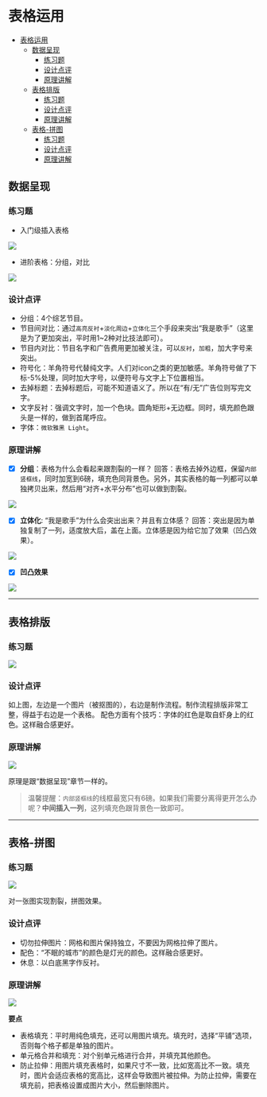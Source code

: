 # 表格运用

<!-- TOC depthFrom:1 depthTo:6 withLinks:1 updateOnSave:1 orderedList:0 -->

- [表格运用](#表格运用)
	- [数据呈现](#数据呈现)
		- [练习题](#练习题)
		- [设计点评](#设计点评)
		- [原理讲解](#原理讲解)
	- [表格排版](#表格排版)
		- [练习题](#练习题)
		- [设计点评](#设计点评)
		- [原理讲解](#原理讲解)
	- [表格-拼图](#表格-拼图)
		- [练习题](#练习题)
		- [设计点评](#设计点评)
		- [原理讲解](#原理讲解)

<!-- /TOC -->

## 数据呈现

### 练习题

- 入门级插入表格

![](assets/ppt-stat-table.png)

- 进阶表格：分组，对比

![](assets/ppt-stat-table-nicer.png)

### 设计点评

- 分组：4个综艺节目。
- 节目间对比：通过``高亮反衬``+``淡化周边``+``立体化``三个手段来突出“我是歌手”（这里是为了更加突出，平时用1~2种对比技法即可）。
- 节目内对比：节目名字和广告费用更加被关注，可以``反衬``，``加粗``，加大字号来突出。
- 符号化：羊角符号代替纯文字。人们对icon之类的更加敏感。羊角符号做了下标-5%处理，同时加大字号，以便符号与文字上下位置相当。
- 去掉标题：去掉标题后，可能不知道语义了。所以在“有/无”广告位则写完文字。
- 文字反衬：强调文字时，加一个色块。圆角矩形+无边框。同时，填充颜色跟头是一样的，做到首尾呼应。
- 字体：``微软雅黑 Light``。


### 原理讲解

- [x] **分组**：表格为什么会看起来跟割裂的一样？
回答：表格去掉外边框，保留``内部竖框线``，同时加宽到6磅，填充色同背景色。另外，其实表格的每一列都可以单独拷贝出来，然后用“对齐+水平分布”也可以做到割裂。

![](assets/ppt-table-split-group.png)

- [x] **立体化**: “我是歌手”为什么会突出出来？并且有立体感？
回答：突出是因为单独复制了一列，适度放大后，盖在上面。立体感是因为给它加了效果（凹凸效果）。

![](assets/ppt-table-mark-col.png)

- [x] **凹凸效果**

![](assets/ppt-table-3d.png)

-----

## 表格排版

### 练习题

![](assets/ppt-talbe-layout-helping.png)


### 设计点评

如上图，左边是一个图片（被抠图的），右边是制作流程。制作流程排版非常工整，得益于右边是一个表格。
配色方面有个技巧：字体的红色是取自虾身上的红色。这样融合感更好。

### 原理讲解

![](assets/ppt-table-layout-insight.png)

原理是跟“数据呈现”章节一样的。

>温馨提醒：``内部竖框线``的线框最宽只有6磅。如果我们需要分离得更开怎么办呢？**中间插入一列**，这列填充色跟背景色一致即可。


----

## 表格-拼图

### 练习题

![](assets/ppt-table-photo-grid.png)

对一张图实现割裂，拼图效果。

### 设计点评

- 切勿拉伸图片：网格和图片保持独立，不要因为网格拉伸了图片。
- 配色：“不眠的城市”的颜色是灯光的颜色。这样融合感更好。
- 休息：以白底黑字作反衬。

### 原理讲解

![](assets/ppt-table-photogrid-insight.png)

**要点**

- 表格填充：平时用纯色填充，还可以用图片填充。填充时，选择“平铺”选项，否则每个格子都是单独的图片。
- 单元格合并和填充：对个别单元格进行合并，并填充其他颜色。
- 防止拉伸：用图片填充表格时，如果尺寸不一致，比如宽高比不一致。填充时，图片会适应表格的宽高比，这样会导致图片被拉伸。为防止拉伸，需要在填充前，把表格设置成图片大小，然后删除图片。

